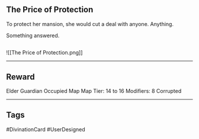## The Price of Protection
To protect her mansion, she would cut a deal with anyone. Anything. 

Something answered.
## 
![[The Price of Protection.png]]

---
## Reward
Elder Guardian Occupied Map
Map Tier: 14 to 16
Modifiers: 8
Corrupted

---
## Tags
#DivinationCard
#UserDesigned